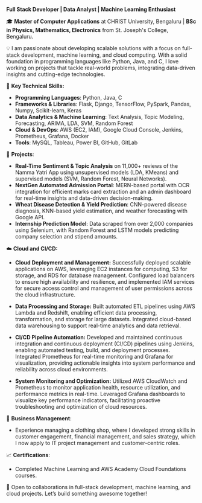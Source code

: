 **Full Stack Developer | Data Analyst | Machine Learning Enthusiast**

🎓 **Master of Computer Applications** at CHRIST University, Bengaluru | **BSc in Physics, Mathematics, Electronics** from St. Joseph's College, Bengaluru.

💡 I am passionate about developing scalable solutions with a focus on full-stack development, machine learning, and cloud computing. With a solid foundation in programming languages like Python, Java, and C, I love working on projects that tackle real-world problems, integrating data-driven insights and cutting-edge technologies.

🔧 **Key Technical Skills:**
- **Programming Languages**: Python, Java, C
- **Frameworks & Libraries**: Flask, Django, TensorFlow, PySpark, Pandas, Numpy, Scikit-learn, Keras
- **Data Analytics & Machine Learning**: Text Analysis, Topic Modeling, Forecasting, ARIMA, LDA, SVM, Random Forest
- **Cloud & DevOps**: AWS (EC2, IAM), Google Cloud Console, Jenkins, Prometheus, Grafana, Docker
- **Tools**: MySQL, Tableau, Power BI, GitHub, GitLab

🚀 **Projects**:
- **Real-Time Sentiment & Topic Analysis** on 11,000+ reviews of the Namma Yatri App using unsupervised models (LDA, KMeans) and supervised models (SVM, Random Forest, Neural Networks).
- **NextGen Automated Admission Portal**: MERN-based portal with OCR integration for efficient marks card extraction and an admin dashboard for real-time insights and data-driven decision-making.
- **Wheat Disease Detection & Yield Prediction**: CNN-powered disease diagnosis, KNN-based yield estimation, and weather forecasting with Google API.
- **Internship Prediction Model**: Data scraped from over 2,000 companies using Selenium, with Random Forest and LSTM models predicting company selection and stipend amounts.

☁️ **Cloud and CI/CD:**

- **Cloud Deployment and Management:** Successfully deployed scalable applications on AWS, leveraging EC2 instances for computing, S3 for storage, and RDS for database management. Configured load balancers to ensure high availability and resilience, and implemented IAM services for secure access control and management of user permissions across the cloud infrastructure.

- **Data Processing and Storage:** Built automated ETL pipelines using AWS Lambda and Redshift, enabling efficient data processing, transformation, and storage for large datasets. Integrated cloud-based data warehousing to support real-time analytics and data retrieval.

- **CI/CD Pipeline Automation:** Developed and maintained continuous integration and continuous deployment (CI/CD) pipelines using Jenkins, enabling automated testing, build, and deployment processes. Integrated Prometheus for real-time monitoring and Grafana for visualization, providing actionable insights into system performance and reliability across cloud environments.

- **System Monitoring and Optimization:** Utilized AWS CloudWatch and Prometheus to monitor application health, resource utilization, and performance metrics in real-time. Leveraged Grafana dashboards to visualize key performance indicators, facilitating proactive troubleshooting and optimization of cloud resources.

💼 **Business Management**:
- Experience managing a clothing shop, where I developed strong skills in customer engagement, financial management, and sales strategy, which I now apply to IT project management and customer-centric roles.

📈 **Certifications**:
- Completed Machine Learning and AWS Academy Cloud Foundations courses.

💬 Open to collaborations in full-stack development, machine learning, and cloud projects. Let’s build something awesome together!
